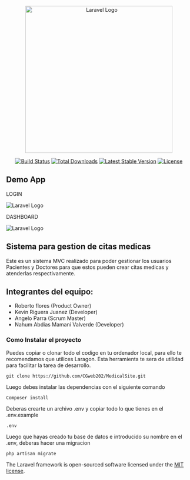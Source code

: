 <p align="center"><a href="https://laravel.com" target="_blank"><img src="https://raw.githubusercontent.com/laravel/art/master/logo-lockup/5%20SVG/2%20CMYK/1%20Full%20Color/laravel-logolockup-cmyk-red.svg" width="400" alt="Laravel Logo"></a></p>

<p align="center">
<a href="https://github.com/laravel/framework/actions"><img src="https://github.com/laravel/framework/workflows/tests/badge.svg" alt="Build Status"></a>
<a href="https://packagist.org/packages/laravel/framework"><img src="https://img.shields.io/packagist/dt/laravel/framework" alt="Total Downloads"></a>
<a href="https://packagist.org/packages/laravel/framework"><img src="https://img.shields.io/packagist/v/laravel/framework" alt="Latest Stable Version"></a>
<a href="https://packagist.org/packages/laravel/framework"><img src="https://img.shields.io/packagist/l/laravel/framework" alt="License"></a>
</p>

## Demo App

LOGIN

<img src="https://appmedical.netlify.app/loginapp.png" alt="Laravel Logo">

DASHBOARD

<img src="https://appmedical.netlify.app/dashboard.png" alt="Laravel Logo">


## Sistema para gestion de citas medicas

Este es un sistema MVC realizado para poder gestionar los usuarios Pacientes y Doctores para que estos pueden crear citas medicas y atenderlas respectivamente.

## Integrantes del equipo:

- Roberto flores (Product Owner)
- Kevin Riguera Juanez (Developer)
- Angelo Parra (Scrum Master)
- Nahum Abdias Mamani Valverde (Developer)

### Como Instalar el proyecto

Puedes copiar o clonar todo el codigo en tu ordenador local, para ello te recomendamos que utilices Laragon. Esta herramienta te sera de utilidad para facilitar la tarea de desarrollo.

 ```
 git clone https://github.com/CGweb202/MedicalSite.git
```

Luego debes instalar las dependencias con el siguiente comando

 ```
Composer install
 ```

Deberas crearte un archivo .env y copiar todo lo que tienes en el .env.example

```
.env
```

Luego que hayas creado tu base de datos e introducido su nombre en el .env, deberas hacer una migracion

```
php artisan migrate
```


The Laravel framework is open-sourced software licensed under the [MIT license](https://opensource.org/licenses/MIT).
